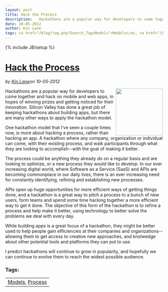 ---layout: posttitle: Hack the Processdescription:   Hackathons are a popular way for developers to come together and hack on mobile and web apps, in hopes of winning prizes and getting noticed for their innovation.  Silicon Valley has done a great job of keeping hackathons about building apps, but there are many other ways to apply the hackathon model.  One hackathon model that I&rsquo;ve seen a couple times now, is more about hacking a process, rather than hacking an app.  A hackathon where any company, organization or individual can come, with their existing process, and walk participants through what they are looking to accomplish--with the goal of making it better.date: 10-05-2012author: Kin Lanetags: <a href="/blog/tag.php?Search_Tag=Models">Models</a>, <a href="/blog/tag.php?Search_Tag=Process">Process</a>---{% include JB/setup %}<h1 class="title"><a href="#" rel="bookmark" title="Hack the Process">Hack the Process</a></h1><i><span class="small">by</span> <a href="https://plus.google.com/106460238807821851374" rel="author">Kin Lane</a><span class="small">on</span> <span class="post-date">10-05-2012</span></i><p></p><p><img src="https://s3.amazonaws.com/kinlane-productions/gears-grey.jpeg" alt="" width="150" align="right" /></p>
<p>Hackathons are a popular way for developers to come together and hack on mobile and web apps, in hopes of winning prizes and getting noticed for their innovation. Silicon Valley has done a great job of keeping hackathons about building apps, but there are many other ways to apply the hackathon model.</p>
<p>One hackathon model that I&rsquo;ve seen a couple times now, is more about hacking a process, rather than hacking an app. A hackathon where any company, organization or individual can come, with their existing process, and walk participants through what they are looking to accomplish--with the goal of making it better.</p>
<p>The process could be anything they already do on a regular basis and are looking to optimize, or a new process they would like to develop. In our ever increasing digital world, where Software as a Service (SaaS) and APIs are becoming commonplace in our daily lives, there is an ever increasing need for constantly identifying, refining and establishing new processes.</p>
<p>APIs open up huge opportunities for more efficient ways of getting things done, and a hackathon is a great way to pitch a process to a bunch of new users, form teams and spend some time hacking together a more efficient way to get it done. The objective of this form of the hackathon is to refine a process and help make it better, using technology to better solve the problems we deal with every day.</p>
<p>While building apps is a great focus of a hackathon, they might be better used to help people gain efficiencies at their companies and organizations--allowing them to get access to creative new approaches, and knolwedge about other potential tools and platforms they can put to use. &nbsp;</p>
<p>I predict hackathons will continue to grow in popularity, and hopefully we can continue to evolve them to reach the widest possible audience. &nbsp;</p><h3>Tags:</h3><center><table cellpadding="5" cellspacing="5" width="90%" border="0"><tr><td><a href="/blog/tag.php?Search_Tag=Models">Models</a>, <a href="/blog/tag.php?Search_Tag=Process">Process</a></td></tr></table><br />